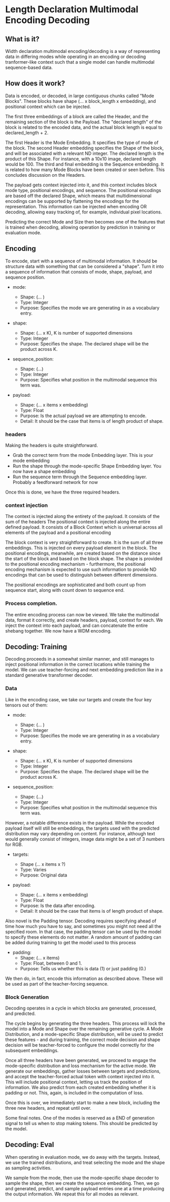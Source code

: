 # Length Declaration Multimodal Encoding Decoding


## What is it?

Width declaration multimodal encoding/decoding is a way of representing data in differing
modes while operating in an encoding or decoding tranformer-like context such that a single
model can handle multimodal sequence-based data.

## How does it work?

Data is encoded, or decoded, in large contiguous chunks called "Mode Blocks". These blocks
have shape (... x block_length x embedding), and positional context which can be injected.

The first three embeddings of a block are called the Header, and the remaining section of the block
is the Payload. The "declared length" of the block is related to the encoded data, and the actual
block length is equal to declared_length + 2.

The first Header is the Mode Embedding. It specifies the type of mode of the block. The second
Header embedding specifies the Shape of the block, and will be associated with a relevant ND
integer. The declared length is the product of this Shape. For instance, with a 10x10 image, declared
length would be 100. The third and final embedding is the Sequence embedding. It is related to how 
many Mode Blocks have been created or seen before. This concludes discussion on the Headers.

The payload gets context injected into it, and this context includes block mode type, positional
encodings, and sequence. The positional encodings are based off the declared Shape, which means 
that multidimensional encodings can be supported by flattening the encodings for the representation.
This information can be injected when encoding OR decoding, allowing easy tracking of, for example, 
individual pixel locations.

Predicting the correct Mode and Size then becomes one of the features that is trained when
decoding, allowing operation by prediction in training or evaluation mode.

## Encoding

To encode, start with a sequence of multimodal information. It should be structure data with
something that can be considered a "shape". Turn it into a sequence of information that 
consists of mode, shape, payload, and sequence position.

* mode: 
  * Shape: (... )
  * Type: Integer
  * Purpose: Specifies the mode we are generating in as a vocabulary entry.

* shape:
  * Shape: (... x K), K is number of supported dimensions
  * Type: Integer
  * Purpose: Specifies the shape. The declared shape will be the product across K.

* sequence_position:
  * Shape: (...)
  * Type: Integer
  * Purpose: Specifies what position in the multimodal sequence this term was.

* payload:
  * Shape: (... x items x embedding)
  * Type: Float
  * Purpose: Is the actual payload we are attempting to encode.
  * Detail: It should be the case that items is of length product of shape.

  
### headers

Making the headers is quite straightforward. 

* Grab the correct term from the mode Embedding layer. This is your mode embedding
* Run the shape through the mode-specific Shape Embedding layer. You now have a shape embedding
* Run the sequence term through the Sequence embedding layer. Probably a feedforward network for now

Once this is done, we have the three required headers.

### context injection

The context is injected along the entirety of the payload. It consists of the sum of the headers
The positional context is injected along the entire defined payload. It consists of a Block Context
which is universal across all elements of the payload and a positional encoding

The block context is very straightforward to create. It is the sum of all three embeddings. This
is injected on every payload element in the block. The positional encodings, meanwhile, are created
based on the distance since the start of the block and based on the block shape. The shape is provided
to the positional encoding mechanism - furthermore, the positional encoding mechanism is expected to use
such information to provide ND encodings that can be used to distinguish between different dimensions.

The positional encodings are sophisticated and both count up from sequence start, along with
count down to sequence end. 

### Process completion.

The entire encoding process can now be viewed. We take the multimodal data, format it correctly,
and create headers, payload, context for each. We inject the context into each payload,
and can concatenate the entire shebang together. We now have a WDM encoding.

## Decoding: Training

Decoding proceeds in a somewhat similar manner, and still manages to inject positional information
in the correct locations while training the model. We can use teacher-forcing and next embedding prediction
like in a standard generative transformer decoder. 

### Data

Like in the encoding case, we take our targets and create the four key tensors out of them:

* mode: 
  * Shape: (... )
  * Type: Integer
  * Purpose: Specifies the mode we are generating in as a vocabulary entry.

* shape:
  * Shape: (... x K), K is number of supported dimensions
  * Type: Integer
  * Purpose: Specifies the shape. The declared shape will be the product across K.

* sequence_position:
  * Shape: (...)
  * Type: Integer
  * Purpose: Specifies what position in the multimodal sequence this term was.

However, a notable difference exists in the payload. While the encoded payload itself will
still be embeddings, the targets used with the predicted distribution may vary depending on content.
For instance, although text would generally consist of integers, image data might be a set of 
3 numbers for RGB.

* targets:
  * Shape (... x items x ?)
  * Type: Varies
  * Purpose: Original data

* payload:
  * Shape: (... x items x embedding)
  * Type: Float
  * Purpose: Is the data after encoding.
  * Detail: It should be the case that items is of length product of shape.

Also novel is the Padding tensor. Decoding requires specifying ahead of time how
much you have to say, and sometimes you might not need all the specified room. In that
case, the padding tensor can be used by the model to specify these elements do not matter.
A random amount of padding can be added during training to get the model used to this
process

* padding:
  * Shape: (... x items)
  * Type: Float, between 0 and 1.
  * Purpose: Tells us whether this is data (1) or just padding (0.)

We then do, in fact, encode this information as described above. These will be
used as part of the teacher-forcing sequence.

### Block Generation

Decoding operates in a cycle in which blocks are generated, processed, and predicted.

The cycle begins by generating the three headers. This process will lock the model into
a Mode and Shape over the remaining generative cycle. A Mode Distribution, and a mode-specific
Shape distribution, will be used to predict these features - and during training, the correct
mode decision and shape decision will be teacher-forced to configure the model correctly for
the subsequent embeddings. 

Once all three headers have been generated, we proceed to engage the mode-specific distribution
and loss mechanism for the active mode. We generate our embeddings, gather losses between targets
and predictions, and accept the teacher-forced actual token with context injected into it. This
will include positional context, letting us track the position of information. We also predict
from each created embedding whether it is padding or not. This, again, is included in the
computation of loss.

Once this is over, we immediately start to make a new block, including the three new headers, and
repeat until over.

Some final notes.  One of the modes is reserved as a END of generation signal to tell us when
to stop making tokens. This should be predicted by the model. 

## Decoding: Eval

When operating in evaluation mode, we do away with the targets. Instead, we use the
trained distributions, and treat selecting the mode and the shape as sampling activities. 

We sample from the mode, then use the mode-specific shape decoder to sample the shape, then
we create the sequence embedding. Then, we go and generated, predict, and sample payload entries 
one at a time producing the output information. We repeat this for all modes as relevant.
